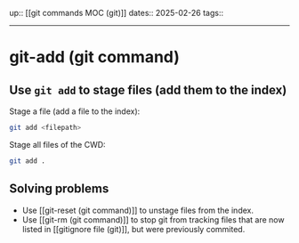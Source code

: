 up:: [[git commands MOC (git)]]
dates:: 2025-02-26
tags:: 

---

# git-add (git command)

## Use `git add` to stage files (add them to the index)

Stage a file (add a file to the index):
```bash
git add <filepath>
```

Stage all files of the CWD:
```bash
git add .
```

## Solving problems
- Use [[git-reset (git command)]] to unstage files from the index.
- Use [[git-rm (git command)]] to stop git from tracking files that are now listed in [[gitignore file (git)]], but were previously commited.